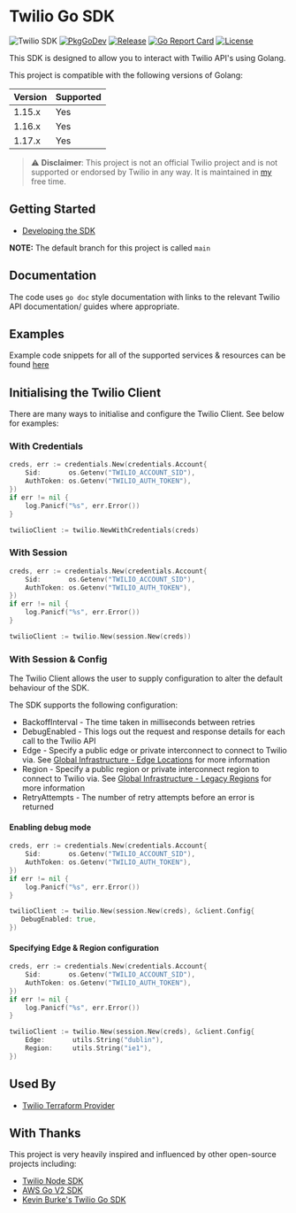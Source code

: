 # Twilio Go SDK

![Twilio SDK](https://github.com/RJPearson94/twilio-sdk-go/workflows/Twilio%20SDK/badge.svg)
[![PkgGoDev](https://pkg.go.dev/badge/github.com/RJPearson94/twilio-sdk-go)](https://pkg.go.dev/github.com/RJPearson94/twilio-sdk-go)
[![Release](https://img.shields.io/github/release/RJPearson94/twilio-sdk-go.svg)](https://github.com/RJPearson94/twilio-sdk-go/releases/latest)
[![Go Report Card](https://goreportcard.com/badge/github.com/RJPearson94/twilio-sdk-go)](https://goreportcard.com/report/github.com/RJPearson94/twilio-sdk-go)
[![License](https://img.shields.io/github/license/RJPearson94/twilio-sdk-go)](/LICENSE)

This SDK is designed to allow you to interact with Twilio API's using Golang.

This project is compatible with the following versions of Golang:

| Version | Supported |
| ------- | --------- |
| 1.15.x  | Yes       |
| 1.16.x  | Yes       |
| 1.17.x  | Yes       |

> ⚠️ **Disclaimer**: This project is not an official Twilio project and is not supported or endorsed by Twilio in any way. It is maintained in [my](https://github.com/RJPearson94) free time.

## Getting Started

- [Developing the SDK](./development.md)

**NOTE:** The default branch for this project is called `main`

## Documentation

The code uses `go doc` style documentation with links to the relevant Twilio API documentation/ guides where appropriate.

## Examples

Example code snippets for all of the supported services & resources can be found [here](./examples)

## Initialising the Twilio Client

There are many ways to initialise and configure the Twilio Client. See below for examples:

### With Credentials

```go
creds, err := credentials.New(credentials.Account{
    Sid:       os.Getenv("TWILIO_ACCOUNT_SID"),
    AuthToken: os.Getenv("TWILIO_AUTH_TOKEN"),
})
if err != nil {
    log.Panicf("%s", err.Error())
}

twilioClient := twilio.NewWithCredentials(creds)
```

### With Session

```go
creds, err := credentials.New(credentials.Account{
    Sid:       os.Getenv("TWILIO_ACCOUNT_SID"),
    AuthToken: os.Getenv("TWILIO_AUTH_TOKEN"),
})
if err != nil {
    log.Panicf("%s", err.Error())
}

twilioClient := twilio.New(session.New(creds))
```

### With Session & Config

The Twilio Client allows the user to supply configuration to alter the default behaviour of the SDK.

The SDK supports the following configuration:

- BackoffInterval - The time taken in milliseconds between retries
- DebugEnabled - This logs out the request and response details for each call to the Twilio API
- Edge - Specify a public edge or private interconnect to connect to Twilio via. See [Global Infrastructure - Edge Locations](https://www.twilio.com/docs/global-infrastructure/edge-locations) for more information
- Region - Specify a public region or private interconnect region to connect to Twilio via. See [Global Infrastructure - Legacy Regions](https://www.twilio.com/docs/global-infrastructure/edge-locations/legacy-regions) for more information
- RetryAttempts - The number of retry attempts before an error is returned

#### Enabling debug mode

```go
creds, err := credentials.New(credentials.Account{
    Sid:       os.Getenv("TWILIO_ACCOUNT_SID"),
    AuthToken: os.Getenv("TWILIO_AUTH_TOKEN"),
})
if err != nil {
    log.Panicf("%s", err.Error())
}

twilioClient := twilio.New(session.New(creds), &client.Config{
   DebugEnabled: true,
})
```

#### Specifying Edge & Region configuration

```go
creds, err := credentials.New(credentials.Account{
    Sid:       os.Getenv("TWILIO_ACCOUNT_SID"),
    AuthToken: os.Getenv("TWILIO_AUTH_TOKEN"),
})
if err != nil {
    log.Panicf("%s", err.Error())
}

twilioClient := twilio.New(session.New(creds), &client.Config{
    Edge:       utils.String("dublin"),
    Region:     utils.String("ie1"),
})
```

## Used By

- [Twilio Terraform Provider](https://github.com/RJPearson94/terraform-provider-twilio)

## With Thanks

This project is very heavily inspired and influenced by other open-source projects including:

- [Twilio Node SDK](https://github.com/twilio/twilio-node)
- [AWS Go V2 SDK](https://github.com/aws/aws-sdk-go-v2)
- [Kevin Burke's Twilio Go SDK](https://github.com/kevinburke/twilio-go)
